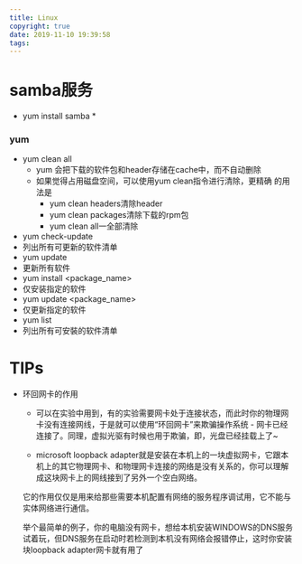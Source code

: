 ```yaml
---
title: Linux
copyright: true
date: 2019-11-10 19:39:58
tags:
---
```




# samba服务

* yum install samba
  * 











### yum 

* yum clean all
  * yum 会把下载的软件包和header存储在cache中，而不自动删除
  * 如果觉得占用磁盘空间，可以使用yum clean指令进行清除，更精确 的用法是
    * yum clean headers清除header
    * yum clean packages清除下载的rpm包
    * yum clean all一全部清除
*  yum check-update 
  *  列出所有可更新的软件清单
*  yum update 
  *  更新所有软件 
*  yum install <package_name> 
  *  仅安装指定的软件 
*  yum update <package_name> 
  *  仅更新指定的软件
*  yum list 
  *  列出所有可安裝的软件清单 











# TIPs

* 环回网卡的作用

  *  可以在实验中用到，有的实验需要网卡处于连接状态，而此时你的物理网卡没有连接网线，于是就可以使用“环回网卡”来欺骗操作系统 - 网卡已经连接了。同理，虚拟光驱有时候也用于欺骗，即，光盘已经挂载上了~ 

  *  microsoft loopback adapter就是安装在本机上的一块虚拟网卡，它跟本机上的其它物理网卡、和物理网卡连接的网络是没有关系的，你可以理解成这块网卡上的网线接到了另外一个空白网络。

    它的作用仅仅是用来给那些需要本机配置有网络的服务程序调试用，它不能与实体网络进行通信。

    举个最简单的例子，你的电脑没有网卡，想给本机安装WINDOWS的DNS服务试着玩，但DNS服务在启动时若检测到本机没有网络会报错停止，这时你安装块loopback adapter网卡就有用了 